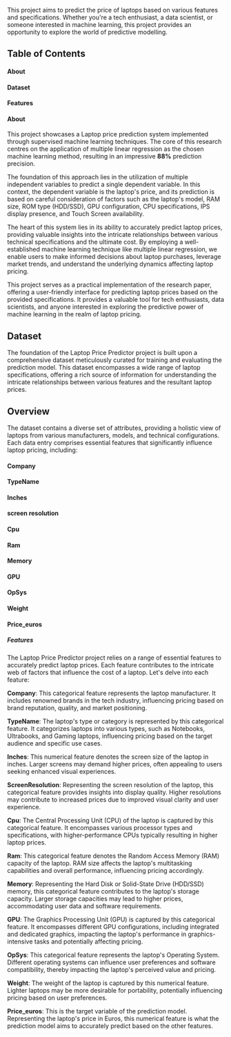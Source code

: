 



This project aims to predict the price of laptops based on various features and specifications. Whether you're a tech enthusiast, a data scientist, or someone interested in machine learning, this project provides an opportunity to explore the world of predictive modelling.

## Table of Contents
#### About
#### Dataset
#### Features
#### About

 This project showcases a Laptop price prediction system implemented through supervised machine learning techniques. The core of this research centres on the application of multiple linear regression as the chosen machine learning method, resulting in an impressive **88%** prediction precision.

The foundation of this approach lies in the utilization of multiple independent variables to predict a single dependent variable. In this context, the dependent variable is the laptop's price, and its prediction is based on careful consideration of factors such as the laptop's model, RAM size, ROM type (HDD/SSD), GPU configuration, CPU specifications, IPS display presence, and Touch Screen availability.

The heart of this system lies in its ability to accurately predict laptop prices, providing valuable insights into the intricate relationships between various technical specifications and the ultimate cost. By employing a well-established machine learning technique like multiple linear regression, we enable users to make informed decisions about laptop purchases, leverage market trends, and understand the underlying dynamics affecting laptop pricing.

This project serves as a practical implementation of the research paper, offering a user-friendly interface for predicting laptop prices based on the provided specifications. It provides a valuable tool for tech enthusiasts, data scientists, and anyone interested in exploring the predictive power of machine learning in the realm of laptop pricing.

## Dataset
The foundation of the Laptop Price Predictor project is built upon a comprehensive dataset meticulously curated for training and evaluating the prediction model. This dataset encompasses a wide range of laptop specifications, offering a rich source of information for understanding the intricate relationships between various features and the resultant laptop prices.

## Overview
The dataset contains a diverse set of attributes, providing a holistic view of laptops from various manufacturers, models, and technical configurations. Each data entry comprises essential features that significantly influence laptop pricing, including:

#### Company
#### TypeName
#### Inches
#### screen resolution
#### Cpu
#### Ram
#### Memory
#### GPU
#### OpSys
#### Weight
#### Price_euros
##### Features
The Laptop Price Predictor project relies on a range of essential features to accurately predict laptop prices. Each feature contributes to the intricate web of factors that influence the cost of a laptop. Let's delve into each feature:

**Company**: This categorical feature represents the laptop manufacturer. It includes renowned brands in the tech industry, influencing pricing based on brand reputation, quality, and market positioning.

**TypeName**: The laptop's type or category is represented by this categorical feature. It categorizes laptops into various types, such as Notebooks, Ultrabooks, and Gaming laptops, influencing pricing based on the target audience and specific use cases.

**Inches**: This numerical feature denotes the screen size of the laptop in inches. Larger screens may demand higher prices, often appealing to users seeking enhanced visual experiences.

**ScreenResolution**: Representing the screen resolution of the laptop, this categorical feature provides insights into display quality. Higher resolutions may contribute to increased prices due to improved visual clarity and user experience.

**Cpu**: The Central Processing Unit (CPU) of the laptop is captured by this categorical feature. It encompasses various processor types and specifications, with higher-performance CPUs typically resulting in higher laptop prices.

**Ram**: This categorical feature denotes the Random Access Memory (RAM) capacity of the laptop. RAM size affects the laptop's multitasking capabilities and overall performance, influencing pricing accordingly.

**Memory**: Representing the Hard Disk or Solid-State Drive (HDD/SSD) memory, this categorical feature contributes to the laptop's storage capacity. Larger storage capacities may lead to higher prices, accommodating user data and software requirements.

**GPU**: The Graphics Processing Unit (GPU) is captured by this categorical feature. It encompasses different GPU configurations, including integrated and dedicated graphics, impacting the laptop's performance in graphics-intensive tasks and potentially affecting pricing.

**OpSys**: This categorical feature represents the laptop's Operating System. Different operating systems can influence user preferences and software compatibility, thereby impacting the laptop's perceived value and pricing.

**Weight**: The weight of the laptop is captured by this numerical feature. Lighter laptops may be more desirable for portability, potentially influencing pricing based on user preferences.

**Price_euros**: This is the target variable of the prediction model. Representing the laptop's price in Euros, this numerical feature is what the prediction model aims to accurately predict based on the other features.
